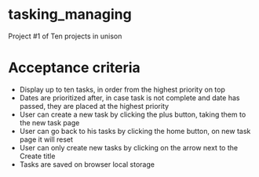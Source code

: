 # tasking_managing
Project #1 of Ten projects in unison

# Acceptance criteria
- Display up to ten tasks, in order from the highest priority on top
- Dates are prioritized after, in case task is not complete and date has passed, they are placed at the highest priority
- User can create a new task by clicking the plus button, taking them to the new task page
- User can go back to his tasks by clicking the home button, on new task page it will reset
- User can only create new tasks by clicking on the arrow next to the Create title
- Tasks are saved on browser local storage